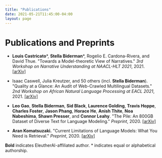 ```yaml
---
title: "Publications"
date: 2021-05-21T11:45:00-04:00
layout: page
---
```


# Publications and Preprints

- **Louis Castricato**\*, **Stella Biderman**\*, Rogelio E. Cardona-Rivera, and David Thue. "Towards a Model-theoretic View of Narratives." _3rd Workshop on Narrative Understanding at NAACL-HLT 2021_, 2021. [[arXiv]](https://arxiv.org/abs/2103.12872) 

- Isaac Caswell, Julia Kreutzer, and 50 others (incl. **Stella Biderman**). "Quality at a Glance: An Audit of Web-Crawled Multilingual Datasets." _2nd Workshop on African Natural Language Processing at EACL 2021_, 2021. [[arXiv]](https://arxiv.org/abs/2103.12028)

- **Leo Gao**, **Stella Biderman**, **Sid Black**, **Laurence Golding**, **Travis Hoppe**, **Charles Foster**, **Jason Phang**, **Horace He**, **Anish Thite**, **Noa Nabeshima**, **Shawn Presser**, and **Connor Leahy**. "The Pile: An 800GB Dataset of Diverse Text for Language Modeling." _Preprint_, 2020. [[arXiv]](https://arxiv.org/abs/2101.00027)

- **Aran Komatsuzaki.** "Current Limitations of Language Models: What You Need is Retrieval." _Preprint_, 2020. [[arXiv]](https://arxiv.org/abs/2009.06857) 

**Bold** indicates EleutherAI-affiliated author. \* indicates equal or alphabetical authorship.
